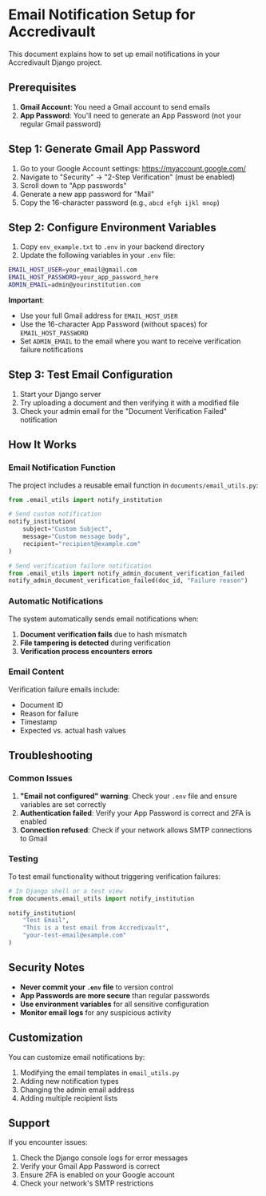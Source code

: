 # Email Notification Setup for Accredivault

This document explains how to set up email notifications in your Accredivault Django project.

## Prerequisites

1. **Gmail Account**: You need a Gmail account to send emails
2. **App Password**: You'll need to generate an App Password (not your regular Gmail password)

## Step 1: Generate Gmail App Password

1. Go to your Google Account settings: https://myaccount.google.com/
2. Navigate to "Security" → "2-Step Verification" (must be enabled)
3. Scroll down to "App passwords"
4. Generate a new app password for "Mail"
5. Copy the 16-character password (e.g., `abcd efgh ijkl mnop`)

## Step 2: Configure Environment Variables

1. Copy `env_example.txt` to `.env` in your backend directory
2. Update the following variables in your `.env` file:

```bash
EMAIL_HOST_USER=your_email@gmail.com
EMAIL_HOST_PASSWORD=your_app_password_here
ADMIN_EMAIL=admin@yourinstitution.com
```

**Important**: 
- Use your full Gmail address for `EMAIL_HOST_USER`
- Use the 16-character App Password (without spaces) for `EMAIL_HOST_PASSWORD`
- Set `ADMIN_EMAIL` to the email where you want to receive verification failure notifications

## Step 3: Test Email Configuration

1. Start your Django server
2. Try uploading a document and then verifying it with a modified file
3. Check your admin email for the "Document Verification Failed" notification

## How It Works

### Email Notification Function

The project includes a reusable email function in `documents/email_utils.py`:

```python
from .email_utils import notify_institution

# Send custom notification
notify_institution(
    subject="Custom Subject",
    message="Custom message body",
    recipient="recipient@example.com"
)

# Send verification failure notification
from .email_utils import notify_admin_document_verification_failed
notify_admin_document_verification_failed(doc_id, "Failure reason")
```

### Automatic Notifications

The system automatically sends email notifications when:

1. **Document verification fails** due to hash mismatch
2. **File tampering is detected** during verification
3. **Verification process encounters errors**

### Email Content

Verification failure emails include:
- Document ID
- Reason for failure
- Timestamp
- Expected vs. actual hash values

## Troubleshooting

### Common Issues

1. **"Email not configured" warning**: Check your `.env` file and ensure variables are set correctly
2. **Authentication failed**: Verify your App Password is correct and 2FA is enabled
3. **Connection refused**: Check if your network allows SMTP connections to Gmail

### Testing

To test email functionality without triggering verification failures:

```python
# In Django shell or a test view
from documents.email_utils import notify_institution

notify_institution(
    "Test Email",
    "This is a test email from Accredivault",
    "your-test-email@example.com"
)
```

## Security Notes

- **Never commit your `.env` file** to version control
- **App Passwords are more secure** than regular passwords
- **Use environment variables** for all sensitive configuration
- **Monitor email logs** for any suspicious activity

## Customization

You can customize email notifications by:

1. Modifying the email templates in `email_utils.py`
2. Adding new notification types
3. Changing the admin email address
4. Adding multiple recipient lists

## Support

If you encounter issues:
1. Check the Django console logs for error messages
2. Verify your Gmail App Password is correct
3. Ensure 2FA is enabled on your Google account
4. Check your network's SMTP restrictions

